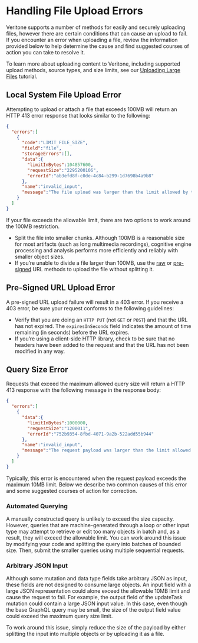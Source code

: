 # Handling File Upload Errors

Veritone supports a number of methods for easily and securely uploading files, however there are certain conditions that can cause an upload to fail. If you encounter an error when uploading a file, review the information provided below to help determine the cause and find suggested courses of action you can take to resolve it.

To learn more about uploading content to Veritone, including supported upload methods, source types, and size limits, see our [Uploading Large Files](apis/tutorials/uploading-large-files.md) tutorial.

## Local System File Upload Error

Attempting to upload or attach a file that exceeds 100MB will return an HTTP 413 error response that looks similar to the following:

```json
{
  "errors":[
    {
      "code":"LIMIT_FILE_SIZE",
      "field":"file",
      "storageErrors":[],
      "data":{
        "limitInBytes":104857600,
        "requestSize":"2295200106",
        "errorId":"ab3efd8f-c0de-4c84-b299-1d7698b4a9b8"
      },
      "name":"invalid_input",
      "message":"The file upload was larger than the limit allowed by this server. The maximum file upload size is 104857600 bytes (100 mb)."
    }
  ]
}
```

If your file exceeds the allowable limit, there are two options to work around the 100MB restriction.

* Split the file into smaller chunks. Although 100MB is a reasonable size for most artifacts (such as long multimedia recordings), cognitive engine processing and analysis performs more efficiently and reliably with smaller object sizes.
* If you’re unable to divide a file larger than 100MB, use the [raw](#direct-httphttps-url-upload) or [pre-signed](#pre-signed-url-upload) URL methods to upload the file without splitting it.

## Pre-Signed URL Upload Error

A pre-signed URL upload failure will result in a 403 error. If you receive a 403 error, be sure your request conforms to the following guidelines:

* Verify that you are doing an `HTTP PUT` (not `GET` or `POST`) and that the URL has not expired. The `expiresInSeconds` field indicates the amount of time remaining (in seconds) before the URL expires.
* If you’re using a client-side HTTP library, check to be sure that no headers have been added to the request and that the URL has not been modified in any way.

## Query Size Error

Requests that exceed the maximum allowed query size will return a HTTP 413 response with the following message in the response body:

```json
{
  "errors":[
    {
      "data":{
        "limitInBytes":1000000,
        "requestSize":"1200011",
        "errorId":"752b9354-8fbd-4071-9a2b-522add55b944"
      },
      "name":"invalid_input",
      "message":"The request payload was larger than the limit allowed by this server. The maximum JSON request size is 10000000 bytes (10 mb)."
    }
  ]
}
```

Typically, this error is encountered when the request payload exceeds the maximum 10MB limit. Below we describe two common causes of this error and some suggested courses of action for correction.

### Automated Querying

A manually constructed query is unlikely to exceed the size capacity. However, queries that are machine-generated through a loop or other input type may attempt to retrieve or edit too many objects in batch and, as a result, they will exceed the allowable limit. You can work around this issue by modifying your code and splitting the query into batches of bounded size. Then, submit the smaller queries using multiple sequential requests.

### Arbitrary JSON Input

Although some mutation and data type fields take arbitrary JSON as input, these fields are not designed to consume large objects. An input field with a large JSON representation could alone exceed the allowable 10MB limit and cause the request to fail. For example, the output field of the updateTask mutation could contain a large JSON input value. In this case, even though the base GraphQL query may be small, the size of the output field value could exceed the maximum query size limit.

To work around this issue, simply reduce the size of the payload by either splitting the input into multiple objects or by uploading it as a file.
